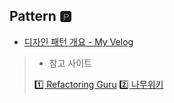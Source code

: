## Pattern 🅿️

+ [디자인 패턴 개요 - My Velog](https://velog.io/@jaepal/%EB%94%94%EC%9E%90%EC%9D%B8-%ED%8C%A8%ED%84%B4%EC%9D%B4%EB%9E%80)

> + 참고 사이트
> 
> [1️⃣ Refactoring Guru](https://refactoring.guru/)
> [2️⃣ 나무위키](https://namu.wiki/w/%EB%94%94%EC%9E%90%EC%9D%B8%20%ED%8C%A8%ED%84%B4)
